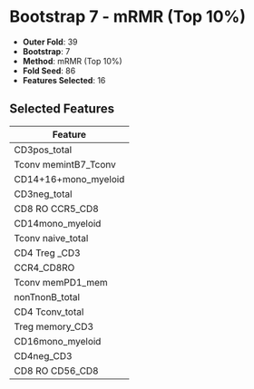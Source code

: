 # Bootstrap 7 - mRMR (Top 10%)

- **Outer Fold**: 39
- **Bootstrap**: 7
- **Method**: mRMR (Top 10%)
- **Fold Seed**: 86
- **Features Selected**: 16

## Selected Features

| Feature |
|---------|
| CD3pos_total |
| Tconv memintB7_Tconv |
| CD14+16+mono_myeloid |
| CD3neg_total |
| CD8 RO CCR5_CD8 |
| CD14mono_myeloid |
| Tconv naive_total |
| CD4 Treg _CD3 |
| CCR4_CD8RO |
| Tconv memPD1_mem |
| nonTnonB_total |
| CD4 Tconv_total |
| Treg memory_CD3 |
| CD16mono_myeloid |
| CD4neg_CD3 |
| CD8 RO CD56_CD8 |
